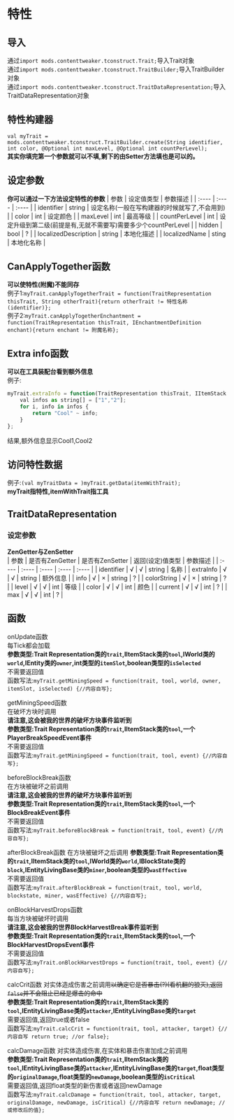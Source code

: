 # 特性

## 导入
通过`import mods.contenttweaker.tconstruct.Trait;`导入Trait对象  
通过`import mods.contenttweaker.tconstruct.TraitBuilder;`导入TraitBuilder对象  
通过`import mods.contenttweaker.tconstruct.TraitDataRepresentation;`导入TraitDataRepresentation对象  

## 特性构建器
`val myTrait = mods.contenttweaker.tconstruct.TraitBuilder.create(String identifier, int color, @Optional int maxLevel, @Optional int countPerLevel);`  
**其实你填完第一个参数就可以不填,剩下的由Setter方法填也是可以的。**

## 设定参数
**你可以通过一下方法设定特性的参数**
| 参数 | 设定值类型 | 参数描述 |
| :---- | :---- | :---- |
| identifier | string | 设定名称(一般在写构建器的时候就写了,不会用到) |
| color | int | 设定颜色 |
| maxLevel | int | 最高等级 |
| countPerLevel | int | 设定升级到第二级(前提是有,无就不需要写)需要多少个countPerLevel |
| hidden | bool | ? | 
| localizedDescription | string | 本地化描述 |
| localizedName | sting | 本地化名称 |

## CanApplyTogether函数
**可以使特性(附魔)不能同存**  
例子1:`myTrait.canApplyTogetherTrait = function(TraitRepresentation thisTrait, String otherTrait){return otherTrait != 特性名称(identifier)};`  
例子2:`myTrait.canApplyTogetherEnchantment = function(TraitRepresentation thisTrait, IEnchantmentDefinition enchant){return enchant != 附魔名称};`

## Extra info函数
**可以在工具装配台看到额外信息**  
例子:
```javascript
myTrait.extraInfo = function(TraitRepresentation thisTrait, IItemStack item, IData tag){
    val infos as string[] = ["1","2"];
    for i, info in infos {
        return "Cool" ~ info;
    }
};
```
结果,额外信息显示Cool1,Cool2  

## 访问特性数据
例子:`(val myTraitData = )myTrait.getData(itemWithTrait);`  
**myTrait指特性,itemWithTrait指工具**  

## TraitDataRepresentation
### 设定参数
**ZenGetter与ZenSetter**  
| 参数 | 是否有ZenGetter | 是否有ZenSetter | 返回(设定)值类型 | 参数描述 |
| :---- | :---- | :---- | :---- | :---- |
| identifier | √ | √ | string | 名称 |
| extraInfo | √ | √ | string | 额外信息 |
| info | √ | × | string | ? |
| colorString | √ | × | string | ? |
| level | √ | √ | int | 等级 | 
| color | √ | √ | int | 颜色 |
| current | √ | √ | int | ? |
| max | √  | √ | int | ? |

## 函数
onUpdate函数  
每Tick都会加载  
**参数类型:Trait Representation类的`trait`,IItemStack类的`tool`,IWorld类的`world`,IEntity类的`owner`,int类型的`itemSlot`,boolean类型的`isSelected`**  
不需要返回值  
函数写法:`myTrait.getMiningSpeed = function(trait, tool, world, owner, itemSlot, isSelected) {//内容自写};`

getMiningSpeed函数  
在破坏方块时调用  
**请注意,这会被我的世界的破坏方块事件监听到**  
**参数类型:Trait Representation类的`trait`,IItemStack类的`tool`,一个PlayerBreakSpeedEvent事件**  
不需要返回值  
函数写法:`myTrait.getMiningSpeed = function(trait, tool, event) {//内容自写};`

beforeBlockBreak函数  
在方块被破坏之前调用  
**请注意,这会被我的世界的破坏方块事件监听到**  
**参数类型:Trait Representation类的`trait`,IItemStack类的`tool`,一个BlockBreakEvent事件**  
不需要返回值  
函数写法:`myTrait.beforeBlockBreak = function(trait, tool, event) {//内容自写};`

afterBlockBreak函数
在方块被破坏之后调用
**参数类型:Trait Representation类的`trait`,IItemStack类的`tool`,IWorld类的`world`,IBlockState类的`block`,IEntityLivingBase类的`miner`,boolean类型的`wasEffective`**  
不需要返回值  
函数写法:`myTrait.afterBlockBreak = function(trait, tool, world, blockstate, miner, wasEffective) {//内容自写};`  

onBlockHarvestDrops函数  
每当方块被破坏时调用  
**请注意,这会被我的世界BlockHarvestBreak事件监听到**  
**参数类型:Trait Representation类的`trait`,IItemStack类的`tool`,一个BlockHarvestDropsEvent事件**  
不需要返回值  
函数写法:`myTrait.onBlockHarvestDrops = function(trait, tool, event) {//内容自写};`  

calcCrit函数
对实体造成伤害之前调用~~以确定它是否暴击(?)(看机翻的狼灭),返回`false`并不会阻止已经是爆击的命中~~  
**参数类型:Trait Representation类的`trait`,IItemStack类的`tool`,IEntityLivingBase类的`attacker`,IEntityLivingBase类的`target`**  
需要返回值,返回true或者false  
函数写法:`myTrait.calcCrit = function(trait, tool, attacker, target) {//内容自写 return true; //or false};`  

calcDamage函数
对实体造成伤害,在实体和暴击伤害加成之前调用  
**参数类型:Trait Representation类的`trait`,IItemStack类的`tool`,IEntityLivingBase类的`attacker`,IEntityLivingBase类的`target`,float类型的`originalDamage`,float类型的`newDamage`,boolean类型的`isCritical`**   
需要返回值,返回float类型的新伤害或者返回newDamage  
函数写法:`myTrait.calcDamage = function(trait, tool, attacker, target, originalDamage, newDamage, isCritical) {//内容自写 return newDamage; //或修改后的值};`  
